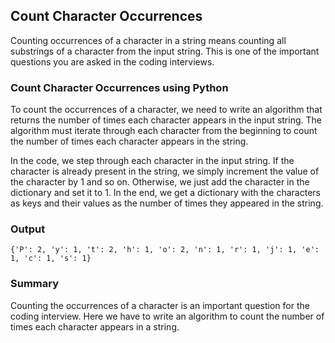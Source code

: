 ## Count Character Occurrences

Counting occurrences of a character in a string means counting all substrings of a character from the input string. This is one of the important questions you are asked in the coding interviews.

### Count Character Occurrences using Python

To count the occurrences of a character, we need to write an algorithm that returns the number of times each character appears in the input string. The algorithm must iterate through each character from the beginning to count the number of times each character appears in the string.

In the code, we step through each character in the input string. If the character is already present in the string, we simply increment the value of the character by 1 and so on. Otherwise, we just add the character in the dictionary and set it to 1. In the end, we get a dictionary with the characters as keys and their values as the number of times they appeared in the string.

### Output

```
{'P': 2, 'y': 1, 't': 2, 'h': 1, 'o': 2, 'n': 1, 'r': 1, 'j': 1, 'e': 1, 'c': 1, 's': 1}
```

### Summary

Counting the occurrences of a character is an important question for the coding interview. Here we have to write an algorithm to count the number of times each character appears in a string.